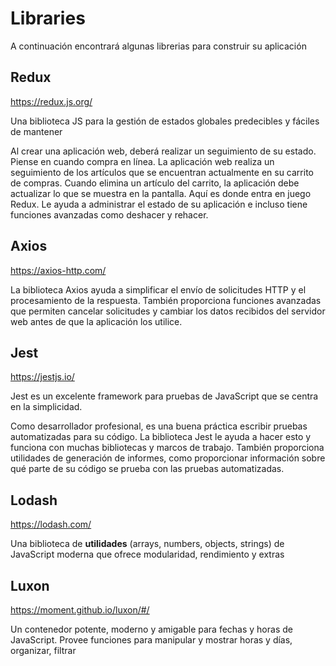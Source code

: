 # Libraries

A continuación encontrará algunas librerias para construir su aplicación

## Redux

https://redux.js.org/

Una biblioteca JS para la gestión de estados globales predecibles y fáciles de mantener

Al crear una aplicación web, deberá realizar un seguimiento de su estado. Piense en cuando compra en línea. La aplicación web realiza un seguimiento de los artículos que se encuentran actualmente en su carrito de compras. Cuando elimina un artículo del carrito, la aplicación debe actualizar lo que se muestra en la pantalla. Aquí es donde entra en juego Redux. Le ayuda a administrar el estado de su aplicación e incluso tiene funciones avanzadas como deshacer y rehacer.

## Axios

https://axios-http.com/

La biblioteca Axios ayuda a simplificar el envío de solicitudes HTTP y el procesamiento de la respuesta. También proporciona funciones avanzadas que permiten cancelar solicitudes y cambiar los datos recibidos del servidor web antes de que la aplicación los utilice.

## Jest

https://jestjs.io/

Jest es un excelente framework para pruebas de JavaScript que se centra en la simplicidad.

Como desarrollador profesional, es una buena práctica escribir pruebas automatizadas para su código. La biblioteca Jest le ayuda a hacer esto y funciona con muchas bibliotecas y marcos de trabajo. También proporciona utilidades de generación de informes, como proporcionar información sobre qué parte de su código se prueba con las pruebas automatizadas.

## Lodash

https://lodash.com/

Una biblioteca de **utilidades** (arrays, numbers, objects, strings) de JavaScript moderna que ofrece modularidad, rendimiento y extras

## Luxon

https://moment.github.io/luxon/#/

Un contenedor potente, moderno y amigable para fechas y horas de JavaScript. Provee funciones para manipular y mostrar horas y días, organizar, filtrar
